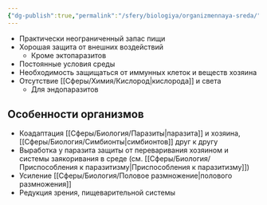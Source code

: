 ```yaml
---
{"dg-publish":true,"permalink":"/sfery/biologiya/organizmennaya-sreda/","tags":["Экология"]}
---
```


- Практически неограниченный запас пищи 
- Хорошая защита от внешних воздействий 
	- Кроме эктопаразитов 
- Постоянные условия среды 
- Необходимость защищаться от иммунных клеток и веществ хозяина 
- Отсутствие [[Сферы/Химия/Кислород\|кислорода]] и света 
	- Для эндопаразитов 
## Особенности организмов 
- Коадаптация [[Сферы/Биология/Паразиты\|паразита]] и хозяина, [[Сферы/Биология/Симбионты\|симбионтов]] друг к другу 
- Выработка у паразита защиты от переваривания хозяином и системы заякоривания в среде (см. [[Сферы/Биология/Приспособления к паразитизму\|Приспособления к паразитизму]])
- Усиление [[Сферы/Биология/Половое размножение\|полового размножения]]
- Редукция зрения, пищеварительной системы 